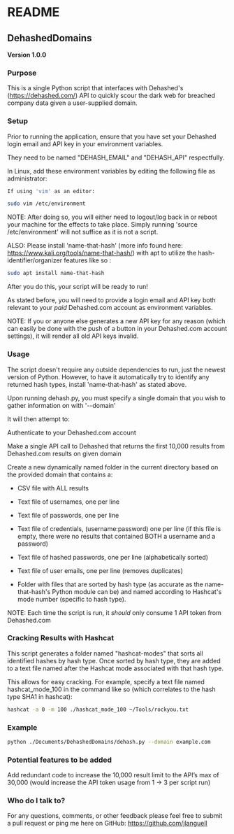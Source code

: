 # README #

## DehashedDomains ##

**Version 1.0.0**

### Purpose ###

This is a single Python script that interfaces with Dehashed's (https://dehashed.com/) API to quickly scour the dark web for breached company data given a user-supplied domain. 

### Setup ###

Prior to running the application, ensure that you have set your Dehashed login email and API key in your environment variables.

They need to be named "DEHASH_EMAIL" and "DEHASH_API" respectfully.

In Linux, add these environment variables by editing the following file as administrator:

```bash
If using 'vim' as an editor:

sudo vim /etc/environment

```

NOTE: After doing so, you will either need to logout/log back in or reboot your machine for the effects to take place. Simply running 'source /etc/environment' will not suffice as it is not a script.

ALSO: Please install 'name-that-hash' (more info found here: https://www.kali.org/tools/name-that-hash/) with apt to utilize the hash-identifier/organizer features like so : 

```bash
sudo apt install name-that-hash

```

After you do this, your script will be ready to run!

As stated before, you will need to provide a login email and API key both relevant to your *paid* Dehashed.com account as environment variables.

NOTE: If you or anyone else generates a new API key for any reason (which can easily be done with the push of a button in your Dehashed.com account settings), it will render all old API keys invalid.

### Usage ###

The script doesn't require any outside dependencies to run, just the newest version of Python. However, to have it automatically try to identify any returned hash types, install 'name-that-hash' as stated above. 

Upon running dehash.py, you must specify a single domain that you wish to gather information on with '--domain'

It will then attempt to:

Authenticate to your Dehashed.com account

Make a single API call to Dehashed that returns the first 10,000 results from Dehashed.com results on given domain

Create a new dynamically named folder in the current directory based on the provided domain that contains a:

* CSV file with ALL results

* Text file of usernames, one per line

* Text file of passwords, one per line

* Text file of credentials, (username:password) one per line (if this file is empty, there were no results that contained BOTH a username and a password)

* Text file of hashed passwords, one per line (alphabetically sorted)

* Text file of user emails, one per line (removes duplicates)

* Folder with files that are sorted by hash type (as accurate as the name-that-hash's Python module can be) and named according to Hashcat's mode number (specific to hash type).

NOTE: Each time the script is run, it *should* only consume 1 API token from Dehashed.com

### Cracking Results with Hashcat ###  

This script generates a folder named "hashcat-modes" that sorts all identified hashes by hash type. Once sorted by hash type, they are added to a text file named after the Hashcat mode associated with that hash type. 

This allows for easy cracking. For example, specify a text file named hashcat_mode_100 in the command like so (which correlates to the hash type SHA1 in hashcat): 

```bash
hashcat -a 0 -m 100 ./hashcat_mode_100 ~/Tools/rockyou.txt
```

### Example ###

```bash
python ./Documents/DehashedDomains/dehash.py --domain example.com

```

### Potential features to be added ###

Add redundant code to increase the 10,000 result limit to the API’s max of 30,000 (would increase the API token usage from 1 -> 3 per script run)

### Who do I talk to? ###

For any questions, comments, or other feedback please feel free to submit a pull request or ping me here on GitHub: https://github.com/jlanguell
